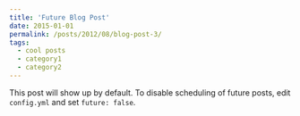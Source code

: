 ```yaml
---
title: 'Future Blog Post'
date: 2015-01-01
permalink: /posts/2012/08/blog-post-3/
tags:
  - cool posts
  - category1
  - category2
---
```


This post will show up by default. To disable scheduling of future posts, edit `config.yml` and set `future: false`. 
